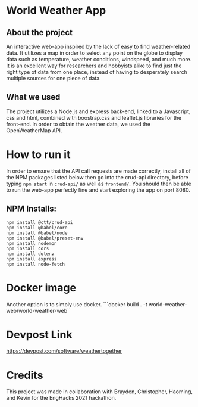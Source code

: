 # World Weather App
## About the project
An interactive web-app inspired by the lack of easy to find weather-related data. It utilizes a map in order to select any point on the globe to display data such as temperature, weather conditions, windspeed, and much more. It is an excellent way for researchers and hobbyists alike to find just the right type of data from one place, instead of having to desperately search multiple sources for one piece of data.
## What we used
The project utilizes a Node.js and express back-end, linked to a Javascript, css and html, combined with boostrap.css and leaflet.js libraries for the front-end. In order to obtain the weather data, we used the OpenWeatherMap API.

# How to run it
In order to ensure that the API call requests are made correctly, install all of the NPM packages listed below then go into the crud-api directory, before typing `npm start` in `crud-api/` as well as `frontend/`. You should then be able to run the web-app perfectly fine and start exploring the app on port 8080.

## NPM Installs:
```
npm install @ctt/crud-api
npm install @babel/core
npm install @babel/node
npm install @babel/preset-env
npm install nodemon
npm install cors
npm install dotenv
npm install express
npm install node-fetch
```
# Docker image
Another option is to simply use docker.
```docker build . -t world-weather-web/world-weather-web``

# Devpost Link
https://devpost.com/software/weathertogether

# Credits
This project was made in collaboration with Brayden, Christopher, Haoming, and Kevin for the EngHacks 2021 hackathon.
